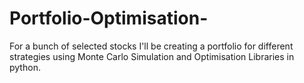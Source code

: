 # Portfolio-Optimisation-
For a bunch of selected stocks I'll be creating a portfolio for different strategies using Monte Carlo Simulation and Optimisation Libraries in python. 
